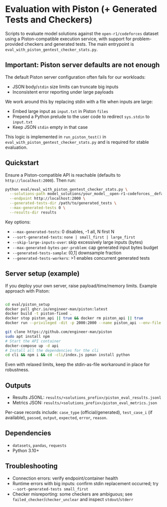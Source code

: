 # Evaluation with Piston (+ Generated Tests and Checkers)

Scripts to evaluate model solutions against the `open-r1/codeforces` dataset using a Piston-compatible execution service, with support for problem-provided checkers and generated tests. The main entrypoint is `eval_with_piston_gentest_checker_stats.py`.

## Important: Piston server defaults are not enough

The default Piston server configuration often fails for our workloads:
 - JSON body/`stdin` size limits can truncate big inputs
 - Inconsistent error reporting under large payloads

We work around this by replacing stdin with a file when inputs are large:
 - Embed large input as `input.txt` in Piston `files`
 - Prepend a Python prelude to the user code to redirect `sys.stdin` to `input.txt`
 - Keep JSON `stdin` empty in that case

This logic is implemented in `run_piston_test()` in `eval_with_piston_gentest_checker_stats.py` and is required for stable evaluation.

## Quickstart

Ensure a Piston-compatible API is reachable (defaults to `http://localhost:2000`). Then run:

```bash
python eval/eval_with_piston_gentest_checker_stats.py \
  --solutions-path model_solutions/your_model__open-r1-codeforces__default__test__vllm.jsonl \
  --endpoint http://localhost:2000 \
  --generated-tests-dir /path/to/generated_tests \
  --max-generated-tests 0 \
  --results-dir results
```

Key options:
 - `--max-generated-tests`: 0 disables, -1 all, N first N
 - `--sort-generated-tests`: `none | small_first | large_first`
 - `--skip-large-inputs-over`: skip excessively large inputs (bytes)
 - `--max-generated-bytes-per-problem`: cap generated input bytes budget
 - `--generated-tests-sample`: (0,1] downsample fraction
 - `--generated-tests-workers`: >1 enables concurrent generated tests

## Server setup (example)

If you deploy your own server, raise payload/time/memory limits. Example approach with Piston:

```bash

cd eval/piston_setup
docker pull ghcr.io/engineer-man/piston:latest
docker build -t piston-fixed .
docker stop piston_api || true && docker rm piston_api || true
docker run --privileged -dit -p 2000:2000 --name piston_api --env-file ./piston.env piston-fixed

git clone https://github.com/engineer-man/piston
sudo apt install npm
# Start the API container
docker-compose up -d api
# Install all the dependencies for the cli
cd cli && npm i && cd -cli/index.js ppman install python
```

Even with relaxed limits, keep the stdin-as-file workaround in place for robustness.

## Outputs

- Results JSONL: `results/<solutions_prefix>/piston_eval_results.jsonl`
- Metrics JSON: `results/<solutions_prefix>/piston_eval_metrics.json`

Per-case records include: `case_type` (official/generated), `test_case_i` (if available), `passed`, `output`, `expected`, `error`, `reason`.

## Dependencies

- `datasets`, `pandas`, `requests`
- Python 3.10+

## Troubleshooting

- Connection errors: verify endpoint/container health
- Runtime errors with big inputs: confirm stdin replacement occurred; try `--sort-generated-tests small_first`
- Checker misreporting: some checkers are ambiguous; see `failed_checker`/`checker_unclear` and inspect `stdout`/`stderr`